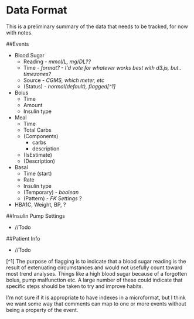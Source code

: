 Data Format
===========

This is a preliminary summary of the data that needs to be tracked, for now with notes.

##Events
 - Blood Sugar
 	- Reading - *mmol/L, mg/DL??*
 	- Time - *format? - I'd vote for whatever works best with d3.js, but.. timezones?*
 	- Source - *CGMS, which meter, etc*
 	- (Status) - *normal(default), flagged[^1]*
 - Bolus
 	- Time
 	- Amount
 	- Insulin type
 - Meal
 	- Time
 	- Total Carbs
 	- (Components)
 		- carbs
 		- description
 	- (IsEstimate)
 	- (Description)
 - Basal
 	- Time (start)
 	- Rate
 	- Insulin type
 	- (Temporary) - *boolean*
 	- (Pattern) - *FK Settings* ?
 - HBA1C, Weight, BP, ?


##Insulin Pump Settings
 - //Todo

##Patient Info
 - //Todo

[^1] The purpose of flagging is to indicate that a blood sugar reading is the result of extenuating circumstances and would not usefully count toward most trend analyses. Things like a high blood sugar because of a forgotten bolus, pump malfunction etc. A large number of these could indicate that specific steps should be taken to try and improve habits.

I'm not sure if it is appropriate to have indexes in a microformat, but I think we want some way that comments can map to one or more events without being a property of the event.